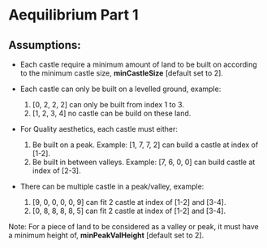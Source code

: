 # Aequilibrium Part 1

## Assumptions: 
  
* Each castle require a minimum amount of land to be built on according to the minimum castle size, **minCastleSize** [default set to 2].

* Each castle can only be built on a levelled ground, example:

	1. [0, 2, 2, 2] can only be built from index 1 to 3.
	2. [1, 2, 3, 4] no castle can be build on these land.

* For Quality aesthetics, each castle must either:
		
	1. Be built on a peak. Example: [1, 7, 7, 2] can build a castle at index of [1-2].
	2. Be built in between valleys. Example: [7, 6, 0, 0] can build castle at index of [2-3].

* There can be multiple castle in a peak/valley, example:

	1. [9, 0, 0, 0, 0, 9] can fit 2 castle at index of [1-2] and [3-4].
	2. [0, 8, 8, 8, 8, 5] can fit 2 castle at index of [1-2] and [3-4].

Note: For a piece of land to be considered as a valley or peak, it must have a minimum height of, **minPeakValHeight** [default set to 2].
